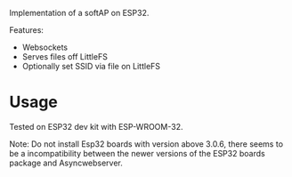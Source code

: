 Implementation of a softAP on ESP32. 

Features:
- Websockets
- Serves files off LittleFS
- Optionally set SSID via file on LittleFS

Usage
=====
Tested on ESP32 dev kit with ESP-WROOM-32. 

Note: Do not install Esp32 boards with version above 3.0.6, 
there seems to be a incompatibility between the newer versions 
of the ESP32 boards package and Asyncwebserver.